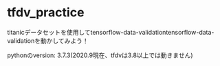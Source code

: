 # tfdv_practice
titanicデータセットを使用してtensorflow-data-validationtensorflow-data-validationを動かしてみよう！

pythonのversion: 3.7.3(2020.9現在、tfdvは3.8以上では動きません)

